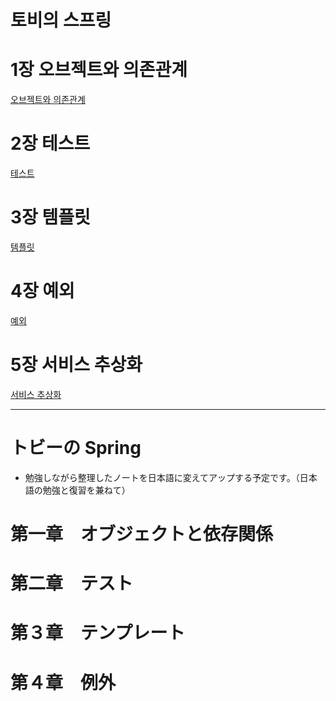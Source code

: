 # 토비의 스프링

# 1장 오브젝트와 의존관계

[오브젝트와 의존관계](https://github.com/yoongeonung/spring_mvc/blob/main/tobyspring/objectanddependency.md)

# 2장 테스트

[테스트](https://github.com/yoongeonung/spring_mvc/blob/main/tobyspring/test.md)

# 3장 템플릿

[템플릿](https://github.com/yoongeonung/spring_mvc/blob/main/tobyspring/template.md)

# 4장 예외

[예외](https://github.com/yoongeonung/spring_mvc/blob/main/tobyspring/exception.md)

# 5장 서비스 추상화

[서비스 추상화]()

---

# トビーの Spring

- 勉強しながら整理したノートを日本語に変えてアップする予定です。（日本語の勉強と復習を兼ねて）

# 第一章　オブジェクトと依存関係

# 第二章　テスト

# 第３章　テンプレート

# 第４章　例外

